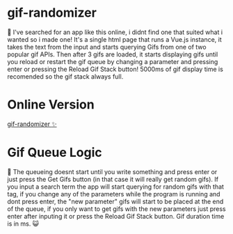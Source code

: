# gif-randomizer
:hammer: I've searched for an app like this online, i didnt find one that suited what i wanted so i made one!
It's a single html page that runs a Vue.js instance, it takes the text from the input and starts querying Gifs from one of two popular gif APIs. Then after 3 gifs are loaded, it starts displaying gifs until you reload or restart the gif queue by changing a parameter and pressing enter or pressing the Reload Gif Stack button! 5000ms of gif display time is recomended so the gif stack always full.

# Online Version
[gif-randomizer :sparkles: ](https://gif-randomizer.web.app)

# Gif Queue Logic
📖 The queueing doesnt start until you write something and press enter or just press the Get Gifs button (in that case it will really get random gifs).
If you input a search term the app will start querying for random gifs with that tag, if you change any of the parameters while the program is running and dont press enter, the "new parameter" gifs will start to be placed at the end of the queue, if you only want to get gifs with the new parameters just press enter after inputing it or press the Reload Gif Stack button. Gif duration time is in ms. 😺

